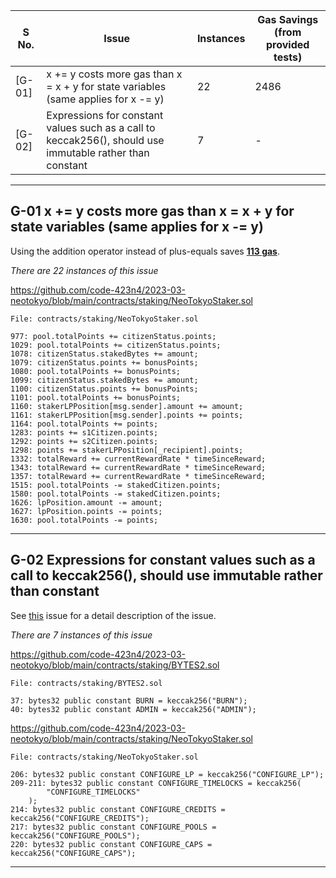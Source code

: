 
| S No. | Issue | Instances | Gas Savings (from provided tests) |
|-----|-----|-----|-----|
| [G-01] | x += y costs more gas than x = x + y for state variables (same applies for x -= y) | 22 | 2486  
| [G-02] | Expressions for constant values such as a call to keccak256(), should use immutable rather than constant | 7 | -

-------------

## G-01 x += y costs more gas than x = x + y for state variables (same applies for x -= y)

Using the addition operator instead of plus-equals saves **[113 gas](https://gist.github.com/IllIllI000/cbbfb267425b898e5be734d4008d4fe8)**.

_There are 22 instances of this issue_

https://github.com/code-423n4/2023-03-neotokyo/blob/main/contracts/staking/NeoTokyoStaker.sol

```
File: contracts/staking/NeoTokyoStaker.sol

977: pool.totalPoints += citizenStatus.points;
1029: pool.totalPoints += citizenStatus.points;
1078: citizenStatus.stakedBytes += amount;
1079: citizenStatus.points += bonusPoints;
1080: pool.totalPoints += bonusPoints;
1099: citizenStatus.stakedBytes += amount;
1100: citizenStatus.points += bonusPoints;
1101: pool.totalPoints += bonusPoints;
1160: stakerLPPosition[msg.sender].amount += amount;
1161: stakerLPPosition[msg.sender].points += points;
1164: pool.totalPoints += points;
1283: points += s1Citizen.points;
1292: points += s2Citizen.points;
1298: points += stakerLPPosition[_recipient].points;
1332: totalReward += currentRewardRate * timeSinceReward;
1343: totalReward += currentRewardRate * timeSinceReward;
1357: totalReward += currentRewardRate * timeSinceReward;
1515: pool.totalPoints -= stakedCitizen.points;
1580: pool.totalPoints -= stakedCitizen.points;
1626: lpPosition.amount -= amount;
1627: lpPosition.points -= points;
1630: pool.totalPoints -= points;
```

-----------

## G-02 Expressions for constant values such as a call to keccak256(), should use immutable rather than constant

See [this](https://github.com/ethereum/solidity/issues/9232) issue for a detail description of the issue.

_There are 7 instances of this issue_

https://github.com/code-423n4/2023-03-neotokyo/blob/main/contracts/staking/BYTES2.sol

```
File: contracts/staking/BYTES2.sol

37: bytes32 public constant BURN = keccak256("BURN");
40: bytes32 public constant ADMIN = keccak256("ADMIN");
```

https://github.com/code-423n4/2023-03-neotokyo/blob/main/contracts/staking/NeoTokyoStaker.sol

```
File: contracts/staking/NeoTokyoStaker.sol

206: bytes32 public constant CONFIGURE_LP = keccak256("CONFIGURE_LP");
209-211: bytes32 public constant CONFIGURE_TIMELOCKS = keccak256(
		"CONFIGURE_TIMELOCKS"
	);
214: bytes32 public constant CONFIGURE_CREDITS = keccak256("CONFIGURE_CREDITS");
217: bytes32 public constant CONFIGURE_POOLS = keccak256("CONFIGURE_POOLS");
220: bytes32 public constant CONFIGURE_CAPS = keccak256("CONFIGURE_CAPS");
```

----------
